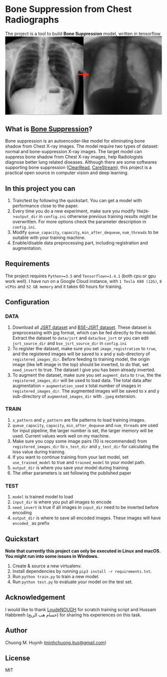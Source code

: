 # Bone Suppression from Chest Radiographs

The project is a tool to build **Bone Suppression** model, written in tensorflow
<img src="images/image.png" alt="CAM example image"/>

## What is [Bone Suppression](https://www.researchgate.net/publication/320252756_Deep_learning_models_for_bone_suppression_in_chest_radiographs?enrichId=rgreq-7b19be48d9763ea61b22252eaf96edca-XXX&enrichSource=Y292ZXJQYWdlOzMyMDI1Mjc1NjtBUzo1ODQ1MzY0NDY0ODAzODRAMTUxNjM3NTc1NzU5Nw%3D%3D&el=1_x_3&_esc=publicationCoverPdf)?
Bone suppression is an autoencoder-like model for eliminating bone shadow from Chest X-ray images. The model require two types of dataset: normal  and bone-suppression X-ray images. The target model can suppress bone shadow from Chest X-ray images, help Radiologists diagnose better lung related diseases. Although there are some softwares supporting bone suppression ([ClearRead](https://www.riveraintech.com/clearread-xray/), [CareStream](https://www.itnonline.com/content/carestream%E2%80%99s-new-bone-suppression-software-receives-fda-clearance)), this project is a practical open source in computer vision and deep learning.

## In this project you can
1. Train/test by following the quickstart. You can get a model with performance close to the paper.
2. Every time you do a new experiment, make sure you modify `TRAIN`->`output_dir` in `config.ini` otherwise previous training results might be overwritten. For more options check the parameter description in `config.ini`.
3. Modify `queue_capacity`, `capacity`, `min_after_dequeue`, `num_threads` to be suitable with your training machine.
4. Enable/disable data preprocessing part, including registration and augmentation.

## Requirements
The project requires `Python>=3.5` and `Tensorflow>=1.4.1` (both cpu or gpu work well). I have run on a Google Cloud instance, with `1 Tesla K80 (12G)`, `8 vCPUs` and `52 GB memory` and it takes 60 hours for training.

## Configuration
### DATA
1. Download all [JSRT dataset](https://gg-l.xyz/17UWm0Co1W) and [BSE-JSRT dataset](https://gg-l.xyz/jWGsWkt). These dataset is preprocessing with jpg format, which can be fed directly to the model. Extract the dataset to `data/jsrt` and `data/bse_jsrt` or you can edit `jsrt_source_dir` and `bse_jsrt_source_dir` in `config.ini`
2. To register the dataset, make sure you set `image_registration` to `true`, and the registered images will be saved to x and y sub-directory of `registered_images_dir`. Before feeding to training model, the origin image (like left image in the top) should be inverted, to do that, set `need_invert` to true. The dataset I give you has been already inverted.
3. To augment the dataset, make sure you set `augment_data` to `true`, the the `registered_images_dir` will be used to load data. The total data after augmentation = `augmentation_seed` x total number of images in `registered_images_dir`. The augmented images will be saved to x and y sub-directory of `augmented_images_dir` with `.jpeg` extension.

### TRAIN
1. `x_pattern` and `y_pattern` are file patterns to load training images.
2. `queue_capacity`, `capacity`, `min_after_dequeue` and `num_threads` are used for input pipeline, the larger number is set, the larger memory will be used. Current values work well on my machine.
3. Make sure you copy some image pairs (10 is recommended) from `registered_images_dir` to `x_test_dir` and `y_test_dir` for calculating the loss value during training.
4. If you want to continue training from your last model, set `use_trained_model` to true and `trained_model` to your model path.
5. `output_dir` is where you save your model during training
6. The other parameters is set following the published paper

### TEST
1. `model` is trained model to load
2. `input_dir` is where you put all images to encode
3. `need_invert` is true if all images in `input_dir` need to be inverted before encoding
4. `output_dir` is where to save all encoded images. These images will have `encoded_` as prefix

## Quickstart
**Note that currently this project can only be executed in Linux and macOS. You might run into some issues in Windows.**
1. Create & source a new virtualenv.
2. Install dependencies by running `pip3 install -r requirements.txt`.
3. Run `python train.py` to train a new model.
4. Run `python test.py` to evaluate your model on the test set.

## Acknowledgement
I would like to thank [LoudeNOUGH](https://github.com/LoudeNOUGH/bone-suppression) for scratch training script and Hussam Habbreeh (حسام هب الريح) for sharing his experiences on this task.

## Author
Chuong M. Huynh (minhchuong.itus@gmail.com)

## License
MIT
